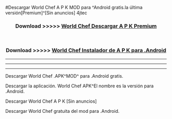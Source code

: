 #Descargar World Chef A P K MOD para ^Android gratis.la última versión[Premium]^[Sin anuncios] 4jtec



<div align="center">
<h3>Download >>>>> <a href="https://es-web.web.app/?es= World Chef">World Chef Descargar A P K Premium</a></h3><br>

<h3>Download >>>>> <a href="https://es-web.web.app/?es= World Chef">World Chef Instalador de A P K para .Android</a></h3>
</div>


----------------------------------------------------------

----------------------------------------------------------

----------------------------------------------------------

Descargar World Chef .APK^MOD^ para .Android gratis.

Descargar la aplicación. World Chef APK^El nombre es la versión para .Android.

Descargar World Chef A P K [Sin anuncios]

Descargar World Chef gratuita del mod para .Android.